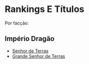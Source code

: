 <!-- TITLE: Rankings E Títulos -->
<!-- SUBTITLE: Visão geral sobre Rankings E Títulos -->

# Rankings E Títulos
Por facção:
## Império Dragão
* [Senhor de Terras](http://localhost/rankings-e-titulos/senhor-de-terras#senhor-de-terras)
* [Grande Senhor de Terras](http://localhost/rankings-e-titulos/grande-senhor-de-terras#grande-senhor-de-terras)

